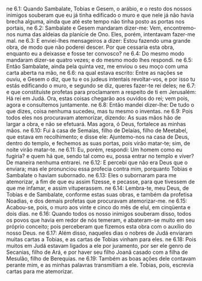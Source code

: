 ne 6.1: Quando Sambalate, Tobias e Gesem, o arábio, e o resto dos nossos inimigos souberam que eu já tinha edificado o muro e que nele já não havia brecha alguma, ainda que até este tempo não tinha posto as portas nos portais,
ne 6.2: Sambalate e Gesem mandaram dizer-me: Vem, encontremo-nos numa das aldeias da planície de Ono. Eles, porém, intentavam fazer-me mal.
ne 6.3: E enviei-lhes mensageiros a dizer: Estou fazendo uma grande obra, de modo que não poderei descer. Por que cessaria esta obra, enquanto eu a deixasse e fosse ter convosco?
ne 6.4: Do mesmo modo mandaram dizer-se quatro vezes; e do mesmo modo lhes respondi.
ne 6.5: Então Sambalate, ainda pela quinta vez, me enviou o seu moço com uma carta aberta na mão,
ne 6.6: na qual estava escrito: Entre as nações se ouviu, e Gesem o diz, que tu e os judeus intentais revoltar-vos, e por isso tu estás edificando o muro, e segundo se diz, queres fazer-te rei deles;
ne 6.7: e que constituíste profetas para proclamarem a respeito de ti em Jerusalém: Há rei em Judá. Ora, estas coisas chegarão aos ouvidos do rei; vem pois, agora e consultemos juntamente.
ne 6.8: Então mandei dizer-lhe: De tudo o que dizes, coisa nenhuma sucedeu, mas tu mesmo o inventas.
ne 6.9: Pois todos eles nos procuravam atemorizar, dizendo: As suas mãos hão de largar a obra, e não se efetuará. Mas agora, ó Deus, fortalece as minhas mãos.
ne 6.10: Fui à casa de Semaías, filho de Delaías, filho de Meetabel, que estava em recolhimento; e disse ele: Ajuntemo-nos na casa de Deus, dentro do templo, e fechemos as suas portas, pois virão matar-te; sim, de noite virão matar-te.
ne 6.11: Eu, porém, respondi: Um homem como eu fugiria? e quem há que, sendo tal como eu, possa entrar no templo e viver? De maneira nenhuma entrarei.
ne 6.12: E percebi que não era Deus que o enviara; mas ele pronunciou essa profecia contra mim, porquanto Tobias e Sambalate o haviam subornado.
ne 6.13: Eles o subornaram para me atemorizar, a fim de que eu assim fizesse, e pecasse, para que tivessem de que me infamar, e assim vituperassem.
ne 6.14: Lembra-te, meu Deus, de Tobias e de Sambalate, conforme estas suas obras, e também da profetisa Noadias, e dos demais profetas que procuravam atemorizar-me.
ne 6.15: Acabou-se, pois, o muro aos vinte e cinco do mês de elul, em cinqüenta e dois dias.
ne 6.16: Quando todos os nosso inimigos souberam disso, todos os povos que havia em redor de nós temeram, e abateram-se muito em seu próprio conceito; pois perceberam que fizemos esta obra com o auxílio do nosso Deus.
ne 6.17: Além disso, naqueles dias o nobres de Judá enviaram muitas cartas a Tobias, e as cartas de Tobias vinham para eles.
ne 6.18: Pois muitos em Judá estavam ligados a ele por juramento, por ser ele genro de Secanias, filho de Ará, e por haver seu filho Joanã casado com a filha de Mesulão, filho de Berequias.
ne 6.19: Também as boas ações dele contavam perante mim, e as minhas palavras transmitiam a ele. Tobias, pois, escrevia cartas para me atemorizar.
